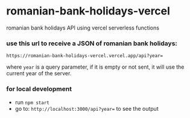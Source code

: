 # romanian-bank-holidays-vercel

romanian bank holidays API using vercel serverless functions

### use this url to receive a JSON of romanian bank holidays:

`https://romanian-bank-holidays-vercel.vercel.app/api?year=`

where `year` is a query parameter, if it is empty or not sent, it will use the current year of the server.

### for local development

- run `npm start`
- go to: `http://localhost:3000/api?year=` to see the output
